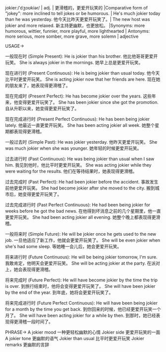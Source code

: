 jokier:/ˈdʒoʊkiər/ | adj. | 更滑稽的，更爱开玩笑的 |Comparative form of "jokey": more inclined to tell jokes or be humorous. | He's much jokier today than he was yesterday. 他今天比昨天更爱开玩笑了。|  The new host was jokier and more relaxed. 新主持更幽默，也更放松。 |Synonyms:  more humorous, wittier, funnier, more playful, more lighthearted | Antonyms: more serious, more somber, more grave, more solemn | adjective


USAGE->

一般现在时 (Simple Present):
He is jokier than his brother.  他比他哥哥更爱开玩笑。
She is always jokier in the mornings. 她早上总是更爱开玩笑。

现在进行时 (Present Continuous):
He is being jokier than usual today. 他今天比平时更爱开玩笑。
She is acting jokier now that her friends are here.  现在她的朋友来了，她表现得更滑稽了。

现在完成时 (Present Perfect):
He has become jokier over the years.  这些年来，他变得更爱开玩笑了。
She has been jokier since she got the promotion. 自从升职以来，她变得更爱开玩笑了。


现在完成进行时 (Present Perfect Continuous):
He has been being jokier lately. 他最近一直更爱开玩笑。
She has been acting jokier all week. 她整个星期都表现得更滑稽。

一般过去时 (Simple Past):
He was jokier yesterday.  他昨天更爱开玩笑。
She was much jokier when she was younger. 她年轻的时候更爱开玩笑。


过去进行时 (Past Continuous):
He was being jokier than usual when I saw him. 我见到他时，他比平时更爱开玩笑。
She was acting jokier while they were waiting for the results. 他们在等待结果时，她表现得更滑稽。

过去完成时 (Past Perfect):
He had been jokier before the accident. 事故发生前他更爱开玩笑。
She had become jokier after she moved to the city.  搬到城市后，她变得更爱开玩笑了。

过去完成进行时 (Past Perfect Continuous):
He had been being jokier for weeks before he got the bad news.  在他得到坏消息之前的几个星期里，他一直更爱开玩笑。
She had been acting jokier all evening. 她整个晚上都表现得更滑稽。


一般将来时 (Simple Future):
He will be jokier once he gets used to the new job. 一旦他适应了新工作，他就会更爱开玩笑了。
She will be even jokier when she's had some sleep. 等她睡一会儿后，她会更爱开玩笑。

将来进行时 (Future Continuous):
He will be being jokier tomorrow, I'm sure. 我敢肯定，他明天会更爱开玩笑。
She will be acting jokier at the party.  在派对上，她会表现得更滑稽。


将来完成时 (Future Perfect):
He will have become jokier by the time the trip is over. 到旅行结束时，他将会变得更爱开玩笑了。
She will have been jokier by the end of the year. 到年底，她将会更爱开玩笑了。


将来完成进行时 (Future Perfect Continuous):
He will have been being jokier for a month by the time you get back. 到你回来的时候，他已经更爱开玩笑一个月了。
She will have been acting jokier for a while by then. 到那时，她已经表现得更滑稽一段时间了。



PHRASE->
A jokier mood  一种更轻松幽默的心情
Jokier side 更爱开玩笑的一面
A jokier tone  更幽默的语气
Jokier than usual 比平时更爱开玩笑
Jokier remarks 更幽默的言辞

